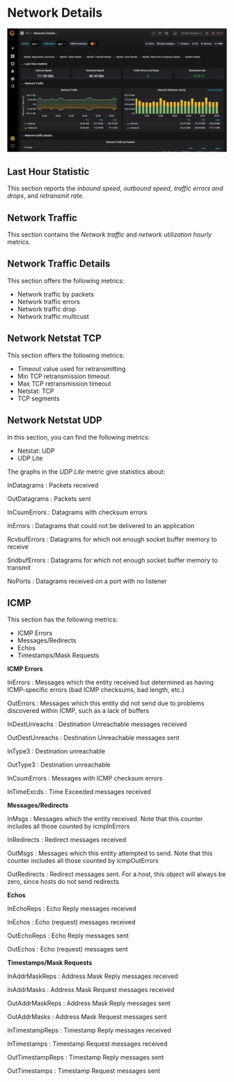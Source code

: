 # Network Details

![image](../_images/PMM_Network_Details.jpg)

## Last Hour Statistic

This section reports the *inbound speed*, *outbound speed*, *traffic errors and drops*, and *retransmit rate*.

## Network Traffic

This section contains the *Network traffic* and *network utilization hourly* metrics.

## Network Traffic Details

This section offers the following metrics:

* Network traffic by packets
* Network traffic errors
* Network traffic drop
* Network traffic multicust

## Network Netstat TCP

This section offers the following metrics:

* Timeout value used for retransmitting
* Min TCP retransmission timeout
* Max TCP retransmission timeout
* Netstat: TCP
* TCP segments

## Network Netstat UDP

In this section, you can find the following metrics:

* Netstat: UDP
* UDP Lite

The graphs in the *UDP Lite* metric give statistics about:

InDatagrams
: Packets received

OutDatagrams
: Packets sent

InCsumErrors
: Datagrams with checksum errors

InErrors
: Datagrams that could not be delivered to an application

RcvbufErrors
: Datagrams for which not enough socket buffer memory to receive

SndbufErrors
: Datagrams for which not enough socket buffer memory to transmit

NoPorts
: Datagrams received on a port with no listener

## ICMP

This section has the following metrics:

* ICMP Errors
* Messages/Redirects
* Echos
* Timestamps/Mask Requests

**ICMP Errors**

InErrors
:   Messages which the entity received but determined as having ICMP-specific errors (bad ICMP checksums, bad length, etc.)

OutErrors
:   Messages which this entity did not send due to problems discovered within ICMP, such as a lack of buffers

InDestUnreachs
:   Destination Unreachable messages received

OutDestUnreachs
:   Destination Unreachable messages sent

InType3
:   Destination unreachable

OutType3
:   Destination unreachable

InCsumErrors
:   Messages with ICMP checksum errors

InTimeExcds
:   Time Exceeded messages received

**Messages/Redirects**

InMsgs
:   Messages which the entity received. Note that this counter includes all those counted by icmpInErrors

InRedirects
:   Redirect messages received

OutMsgs
:   Messages which this entity attempted to send. Note that this counter includes all those counted by icmpOutErrors

OutRedirects
:   Redirect messages sent. For a host, this object will always be zero, since hosts do not send redirects

**Echos**

InEchoReps
: Echo Reply messages received

InEchos
: Echo (request) messages received

OutEchoReps
: Echo Reply messages sent

OutEchos
: Echo (request) messages sent

**Timestamps/Mask Requests**

InAddrMaskReps
: Address Mask Reply messages received

InAddrMasks
: Address Mask Request messages received

OutAddrMaskReps
: Address Mask Reply messages sent

OutAddrMasks
: Address Mask Request messages sent

InTimestampReps
: Timestamp Reply messages received

InTimestamps
: Timestamp Request messages received

OutTimestampReps
: Timestamp Reply messages sent

OutTimestamps
: Timestamp Request messages sent
